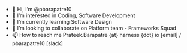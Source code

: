 - 👋 Hi, I’m @pbarapatre10
- 👀 I’m interested in Coding, Software Development
- 🌱 I’m currently learning Software Design
- 💞️ I’m looking to collaborate on Platform team - Frameworks Squad
- 📫 How to reach me Prateek.Barapatre {at} harness {dot} io [email] / pbarapatre10 [slack]

<!---
pbarapatre10/pbarapatre10 is a ✨ special ✨ repository because its `README.md` (this file) appears on your GitHub profile.
You can click the Preview link to take a look at your changes.
--->
